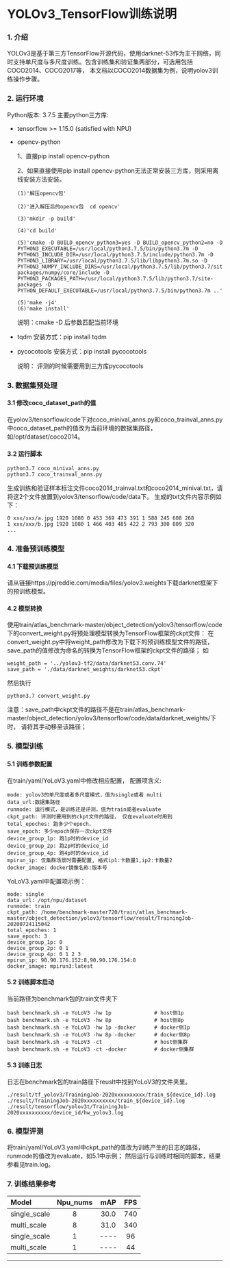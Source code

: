 #  YOLOv3_TensorFlow训练说明

### 1. 介绍
YOLOv3是基于第三方TensorFlow开源代码，使用darknet-53作为主干网络，同时支持单尺度与多尺度训练。包含训练集和验证集两部分，可选用包括COCO2014、COCO2017等， 本文档以COCO2014数据集为例，说明yolov3训练操作步骤。

### 2. 运行环境
Python版本: 3.7.5
主要python三方库:
- tensorflow >= 1.15.0 (satisfied with NPU)

- opencv-python

  1、直接pip  install opencv-python

  2、如果直接使用pip install opencv-python无法正常安装三方库，则采用离线安装方法安装。

      (1)'解压opencv包'
        
      (2)'进入解压后的opencv包  cd opencv'
        
      (3)'mkdir -p build'
        
      (4)'cd build'
        
      (5)'cmake -D BUILD_opencv_python3=yes -D BUILD_opencv_python2=no -D          PYTHON3_EXECUTABLE=/usr/local/python3.7.5/bin/python3.7m -D PYTHON3_INCLUDE_DIR=/usr/local/python3.7.5/include/python3.7m -D PYTHON3_LIBRARY=/usr/local/python3.7.5/lib/libpython3.7m.so -D PYTHON3_NUMPY_INCLUDE_DIRS=/usr/local/python3.7.5/lib/python3.7/site-packages/numpy/core/include -D PYTHON3_PACKAGES_PATH=/usr/local/python3.7.5/lib/python3.7/site-packages -D PYTHON_DEFAULT_EXECUTABLE=/usr/local/python3.7.5/bin/python3.7m ..'
        
      (5)'make -j4'
      (6)'make install'

   说明：cmake -D 后参数匹配当前环境

- tqdm          安装方式：pip  install  tqdm

- pycocotools     安装方式：pip  install pycocotools

  说明： 评测的时候需要用到三方库pycocotools

### 3. 数据集预处理
#### 3.1 修改coco_dataset_path的值
在yolov3/tensorflow/code下对coco_minival_anns.py和coco_trainval_anns.py中coco_dataset_path的值改为当前环境的数据集路径， 如/opt/dataset/coco2014。

#### 3.2 运行脚本
```
python3.7 coco_minival_anns.py
python3.7 coco_trainval_anns.py
```
生成训练和验证样本标注文件coco2014_trainval.txt和coco2014_minival.txt，请将这2个文件放置到yolov3/tensorflow/code/data下。
生成的txt文件内容示例如下：
```
0 xxx/xxx/a.jpg 1920 1080 0 453 369 473 391 1 588 245 608 268
1 xxx/xxx/b.jpg 1920 1080 1 466 403 485 422 2 793 300 809 320
...
```

### 4. 准备预训练模型
#### 4.1 下载预训练模型
请从链接https://pjreddie.com/media/files/yolov3.weights下载darknet框架下的预训练模型。

#### 4.2  模型转换
使用train/atlas_benchmark-master/object_detection/yolov3/tensorflow/code下的convert_weight.py将预处理模型转换为TensorFlow框架的ckpt文件：
在convert_weight.py中将weight_path修改为下载下的预训练模型文件的路径，save_path的值修改为命名的转换为TensorFlow框架的ckpt文件的路径； 如
```
weight_path = '../yolov3-tf2/data/darknet53.conv.74'
save_path = './data/darknet_weights/darknet53.ckpt'
```
然后执行
```
python3.7 convert_weight.py

```
注意：save_path中ckpt文件的路径不是在train/atlas_benchmark-master/object_detection/yolov3/tensorflow/code/data/darknet_weights/下时， 请将其手动移至该路径；

### 5. 模型训练
#### 5.1 训练参数配置
在train/yaml/YoLoV3.yaml中修改相应配置， 配置项含义:
```
mode: yolov3的单尺度或者多尺度模式，值为single或者 multi
data_url:数据集路径
runmode: 运行模式，是训练还是评测，值为train或者evaluate
ckpt_path: 评测时要用到的ckpt文件的路径， 仅在evaluate时用到
total_epoches: 跑多少个epoch，
save_epoch: 多少epoch保存一次ckpt文件
device_group_1p: 跑1p时的device_id
device_group_2p: 跑2p时的device_id
device_group_4p: 跑4p时的device_id
mpirun_ip: 仅集群场景时需要配置, 格式ip1:卡数量1,ip2:卡数量2
docker_image: docker镜像名称:版本号
```
YoLoV3.yaml中配置项示例：
```
mode: single
data_url: /opt/npu/dataset
runmode: train
ckpt_path: /home/benchmark-master720/train/atlas_benchmark-master/object_detection/yolov3/tensorflow/result/TrainingJob-20200724115042
total_epoches: 1
save_epoch: 3
device_group_1p: 0
device_group_2p: 0 1
device_group_4p: 0 1 2 3
mpirun_ip: 90.90.176.152:8,90.90.176.154:8
docker_image: mpirun3:latest
```

#### 5.2 训练脚本启动
当前路径为benchmark包的train文件夹下
```
bash benchmark.sh -e YoLoV3 -hw 1p              # host侧1p
bash benchmark.sh -e YoLoV3 -hw 8p              # host侧8p
bash benchmark.sh -e YoLoV3 -hw 1p -docker      # docker侧1p
bash benchmark.sh -e YoLoV3 -hw 8p -docker      # docker侧8p
bash benchmark.sh -e YoLoV3 -ct                 # host侧集群
bash benchmark.sh -e YoLoV3 -ct -docker         # docker侧集群
```

#### 5.3 训练日志
日志在benchmark包的train路径下reuslt中找到YoLoV3的文件夹里。
```
./result/tf_yolov3/TrainingJob-2020xxxxxxxxxx/train_${device_id}.log
./result/TrainingJob-2020xxxxxxxxxx/train_${device_id}.log
./result/tensorflow/yolov3t/TrainingJob-2020xxxxxxxxxx/device_id/hw_yolov3.log
```

### 6. 模型评测
将train/yaml/YoLoV3.yaml中ckpt_path的值改为训练产生的日志的路径， runmode的值改为evaluate，如5.1中示例；
然后运行与训练时相同的脚本，结果参看见train.log。


### 7. 训练结果参考

| Model                 | Npu_nums | mAP      | FPS       |
| :-------------------- | :------: | :------: | :------:  |
| single_scale          | 8        |    30.0  | 740       |
| multi_scale           | 8        |    31.0  | 340       |
| single_scale          | 1        |    ----  | 96        |
| multi_scale           | 1        |    ----  | 44        |



-------


